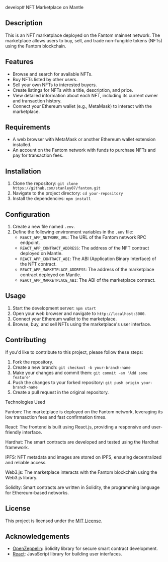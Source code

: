 develop# NFT Marketplace on Mantle

## Description
This is an NFT marketplace deployed on the Fantom mainnet network. The marketplace allows users to buy, sell, and trade non-fungible tokens (NFTs) using the Fantom blockchain.

## Features
- Browse and search for available NFTs.
- Buy NFTs listed by other users.
- Sell your own NFTs to interested buyers.
- Create listings for NFTs with a title, description, and price.
- View detailed information about each NFT, including its current owner and transaction history.
- Connect your Ethereum wallet (e.g., MetaMask) to interact with the marketplace.

## Requirements
- A web browser with MetaMask or another Ethereum wallet extension installed.
- An account on the Fantom network with funds to purchase NFTs and pay for transaction fees.

## Installation
1. Clone the repository: `git clone https://github.com/stanley07/fantom.git`
2. Navigate to the project directory: `cd your-repository`
3. Install the dependencies: `npm install`

## Configuration
1. Create a new file named `.env`.
2. Define the following environment variables in the `.env` file:
   - `REACT_APP_NETWORK_URL`: The URL of the Fantom network RPC endpoint.
   - `REACT_APP_CONTRACT_ADDRESS`: The address of the NFT contract deployed on Mantle.
   - `REACT_APP_CONTRACT_ABI`: The ABI (Application Binary Interface) of the NFT contract.
   - `REACT_APP_MARKETPLACE_ADDRESS`: The address of the marketplace contract deployed on Mantle.
   - `REACT_APP_MARKETPLACE_ABI`: The ABI of the marketplace contract.

## Usage
1. Start the development server: `npm start`
2. Open your web browser and navigate to `http://localhost:3000`.
3. Connect your Ethereum wallet to the marketplace.
4. Browse, buy, and sell NFTs using the marketplace's user interface.

## Contributing
If you'd like to contribute to this project, please follow these steps:
1. Fork the repository.
2. Create a new branch: `git checkout -b your-branch-name`
3. Make your changes and commit them: `git commit -am 'Add some feature'`
4. Push the changes to your forked repository: `git push origin your-branch-name`
5. Create a pull request in the original repository.

Technologies Used

Fantom: The marketplace is deployed on the Fantom network, leveraging its low transaction fees and fast confirmation times.

React: The frontend is built using React.js, providing a responsive and user-friendly interface.

Hardhat: The smart contracts are developed and tested using the Hardhat framework.

IPFS: NFT metadata and images are stored on IPFS, ensuring decentralized and reliable access.

Web3.js: The marketplace interacts with the Fantom blockchain using the Web3.js library.

Solidity: Smart contracts are written in Solidity, the programming language for Ethereum-based networks.

## License
This project is licensed under the [MIT License](LICENSE).

## Acknowledgements
- [OpenZeppelin](https://openzeppelin.com/): Solidity library for secure smart contract development.
- [React](https://reactjs.org/): JavaScript library for building user interfaces.

